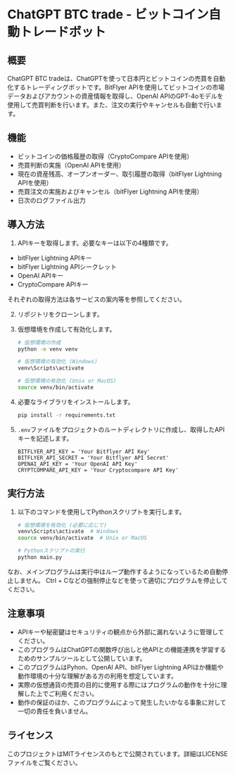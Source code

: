 # ChatGPT BTC trade - ビットコイン自動トレードボット

## 概要

ChatGPT BTC tradeは、ChatGPTを使って日本円とビットコインの売買を自動化するトレーディングボットです。BitFlyer APIを使用してビットコインの市場データおよびアカウントの資産情報を取得し、OpenAI APIのGPT-4oモデルを使用して売買判断を行います。また、注文の実行やキャンセルも自動で行います。

## 機能

- ビットコインの価格履歴の取得（CryptoCompare APIを使用）
- 売買判断の実施（OpenAI APIを使用）
- 現在の資産残高、オープンオーダー、取引履歴の取得（bitFlyer Lightning APIを使用）
- 売買注文の実施およびキャンセル（bitFlyer Lightning APIを使用）
- 日次のログファイル出力

## 導入方法

1. APIキーを取得します。必要なキーは以下の4種類です。

- bitFlyer Lightning APIキー
- bitFlyer Lightning APIシークレット
- OpenAI APIキー
- CryptoCompare APIキー

それぞれの取得方法は各サービスの案内等を参照してください。

2. リポジトリをクローンします。

3. 仮想環境を作成して有効化します。

    ```sh
    # 仮想環境の作成
    python -m venv venv

    # 仮想環境の有効化 (Windows)
    venv\Scripts\activate

    # 仮想環境の有効化 (Unix or MacOS)
    source venv/bin/activate
    ```

4. 必要なライブラリをインストールします。

    ```sh
    pip install -r requirements.txt
    ```

5. `.env`ファイルをプロジェクトのルートディレクトリに作成し、取得したAPIキーを記述します。

    ```
    BITFLYER_API_KEY = 'Your Bitflyer API Key'
    BITFLYER_API_SECRET = 'Your Bitflyer API Secret'
    OPENAI_API_KEY = 'Your OpenAI API Key'
    CRYPTCOMPARE_API_KEY = 'Your Cryptocompare API Key'
    ```

## 実行方法

1. 以下のコマンドを使用してPythonスクリプトを実行します。

    ```sh
    # 仮想環境を有効化 (必要に応じて)
    venv\Scripts\activate  # Windows
    source venv/bin/activate  # Unix or MacOS

    # Pythonスクリプトの実行
    python main.py
    ```

なお、メインプログラムは実行中はループ動作するようになっているため自動停止しません。
Ctrl + Cなどの強制停止などを使って適切にプログラムを停止してください。


## 注意事項

- APIキーや秘密鍵はセキュリティの観点から外部に漏れないように管理してください。
- このプログラムはChatGPTの関数呼び出しと他APIとの機能連携を学習するためのサンプルツールとして公開しています。
- このプログラムはPyhon、OpenAI API、bitFlyer Lightning APIほか機能や動作環境の十分な理解がある方の利用を想定しています。
- 実際の仮想通貨の売買の目的に使用する際にはプログラムの動作を十分に理解した上でご利用ください。
- 動作の保証のほか、このプログラムによって発生したいかなる事象に対して一切の責任を負いません。

## ライセンス

このプロジェクトはMITライセンスのもとで公開されています。詳細はLICENSEファイルをご覧ください。

